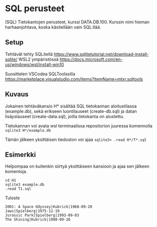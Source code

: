 # SQL perusteet
(SQL) Tietokantojen perusteet, kurssi DATA.DB.100. Kurssin nimi hieman harhaanjohtava, koska käsitellään vain SQL:llää.

## Setup
Tehtävät tehty SQLitellä https://www.sqlitetutorial.net/download-install-sqlite/ WSL2 ympäristössä https://docs.microsoft.com/en-us/windows/wsl/install-win10

Suosittelen VSCodea SQLToolssilla https://marketplace.visualstudio.com/items?itemName=mtxr.sqltools

## Kuvaus

Jokainen tehtäväkansio H* sisältää SQL tietokannan aloitustilassa (example.db), sekä erikseen luontilauseet (create-db.sql) ja datan lisäyslauseet (create-data.sql), joilla tietokanta on alustettu.

Tietokannan voi avata wsl terminaalissa repositorion juuressa komennolla `sqlite3 H*/example.db` 

Tämän jälkeen yksittäisen tiedoston voi ajaa `sqlite3> .read H*/T*.sql`

## Esimerkki

Helpompaa on kuitenkin siirtyä yksittäiseen kansioon ja ajaa sen jälkeen komentoja.

```
cd H1
sqlite3 example.db
.read T1.sql
```

Tuloste

```
2001: A Space Odyssey|Kubrick|1968-09-20
Jaws|Spielberg|1975-12-19
Jurassic Park|Spielberg|1993-09-03
The Shining|Kubrick|1980-09-26
```
